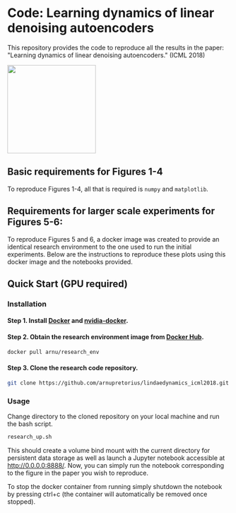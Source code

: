 # Code: Learning dynamics of linear denoising autoencoders
This repository provides the code to reproduce all the results in the paper: "Learning dynamics of linear denoising autoencoders." (ICML 2018)

<img src="https://github.com/arnupretorius/lindaedynamics_icml2018/blob/master/animations/test4.gif" width="200" height="200" />

## Basic requirements for Figures 1-4

To reproduce Figures 1-4, all that is required is `numpy` and `matplotlib`.

## Requirements for larger scale experiments for Figures 5-6: 

To reproduce Figures 5 and 6, a docker image was created to provide an identical research environment to the one used to run the initial experiments. Below are the instructions to reproduce these plots using this docker image and the notebooks provided.

## Quick Start (GPU required)

### Installation

#### Step 1. Install [Docker](https://docs.docker.com/engine/installation/) and [nvidia-docker](https://github.com/NVIDIA/nvidia-docker).

#### Step 2. Obtain the research environment image from [Docker Hub](https://hub.docker.com/r/arnu/research_env/).

```bash
docker pull arnu/research_env
```
#### Step 3. Clone the research code repository. 
```bash
git clone https://github.com/arnupretorius/lindaedynamics_icml2018.git
```

### Usage

Change directory to the cloned repository on your local machine and run the bash script.
```bash
research_up.sh
```
This should create a volume bind mount with the current directory for persistent data storage as well as launch a Jupyter notebook accessible at http://0.0.0.0:8888/. Now, you can simply run the notebook corresponding to the figure in the paper you wish to reproduce. 

To stop the docker container from running simply shutdown the notebook by pressing ctrl+c (the container will automatically be removed once stopped). 
